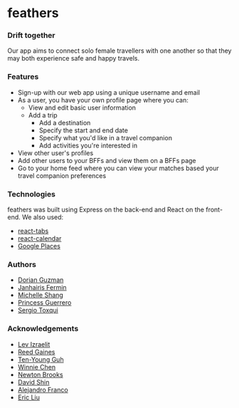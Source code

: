 # feathers
### Drift together

Our app aims to connect solo female travellers with one another so that they may both experience safe and happy travels.

### Features
* Sign-up with our web app using a unique username and email
* As a user, you have your own profile page where you can:
  - View and edit basic user information
  - Add a trip
    - Add a destination
    - Specify the start and end date
    - Specify what you'd like in a travel companion
    - Add activities you're interested in
* View other user's profiles
* Add other users to your BFFs and view them on a BFFs page
* Go to your home feed where you can view your matches based your travel companion preferences

### Technologies

feathers was built using Express on the back-end and React on the front-end. We also used:
* [react-tabs](https://www.npmjs.com/package/react-tabs)
* [react-calendar](https://www.npmjs.com/package/react-calendar)
* [Google Places](https://developers.google.com/places/web-service/)

### Authors
* [Dorian Guzman](https://github.com/doriguzman)
* [Janhairis Fermin](https://github.com/janhairis)
* [Michelle Shang](https://github.com/michellelala)
* [Princess Guerrero](https://github.com/princessguerrero)
* [Sergio Toxqui](https://github.com/sergiotoxqui)

### Acknowledgements 
* [Lev Izraelit](https://github.com/lizraeli)
* [Reed Gaines](https://github.com/crymall)
* [Ten-Young Guh](https://github.com/tenyoung795)
* [Winnie Chen](https://github.com/win-chen)
* [Newton Brooks](https://github.com/newton-brooks)
* [David Shin](https://github.com/davidyshin)
* [Alejandro Franco](https://github.com/alejo4373)
* [Eric Liu](https://github.com/husheric)
